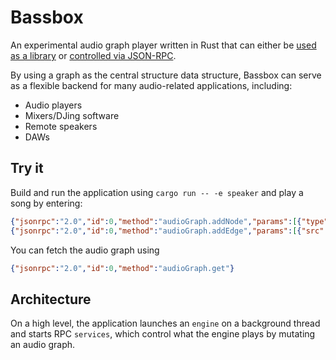 # Bassbox
An experimental audio graph player written in Rust that can either be [used as a library](core/README.md) or [controlled via JSON-RPC](app/README.md).

By using a graph as the central structure data structure, Bassbox can serve as a flexible backend for many audio-related applications, including:
* Audio players
* Mixers/DJing software
* Remote speakers
* DAWs

## Try it
Build and run the application using `cargo run -- -e speaker` and play a song by entering:

```json
{"jsonrpc":"2.0","id":0,"method":"audioGraph.addNode","params":[{"type":"File","filePath":"path/to/song.mp3"}]}
{"jsonrpc":"2.0","id":0,"method":"audioGraph.addEdge","params":[{"src":1,"dest":0}]}
```

You can fetch the audio graph using

```json
{"jsonrpc":"2.0","id":0,"method":"audioGraph.get"}
```

## Architecture
On a high level, the application launches an `engine` on a background thread and starts RPC `services`, which control what the engine plays by mutating an audio graph.
